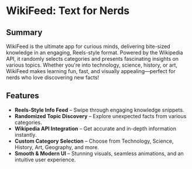 # WikiFeed: Text for Nerds  

## Summary  
WikiFeed is the ultimate app for curious minds, delivering bite-sized knowledge in an engaging, Reels-style format. Powered by the Wikipedia API, it randomly selects categories and presents fascinating insights on various topics. Whether you're into technology, science, history, or art, WikiFeed makes learning fun, fast, and visually appealing—perfect for nerds who love discovering new facts!  

## Features  
- **Reels-Style Info Feed** – Swipe through engaging knowledge snippets.  
- **Randomized Topic Discovery** – Explore unexpected facts from various categories.  
- **Wikipedia API Integration** – Get accurate and in-depth information instantly.  
- **Custom Category Selection** – Choose from Technology, Science, History, Art, Geography, and more.  
- **Smooth & Modern UI** – Stunning visuals, seamless animations, and an intuitive user experience.  
